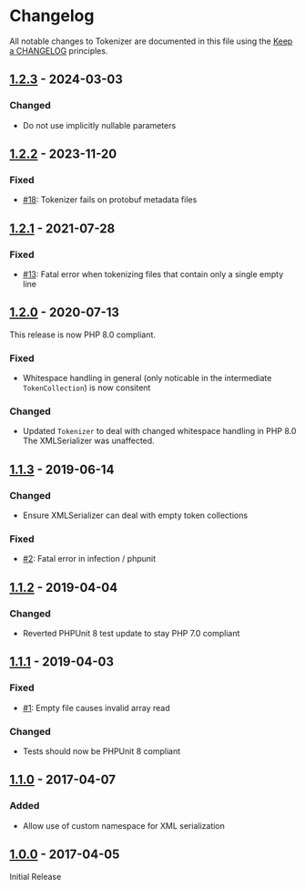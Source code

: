 # Changelog

All notable changes to Tokenizer are documented in this file using the [Keep a CHANGELOG](http://keepachangelog.com/)
principles.

## [1.2.3] - 2024-03-03

### Changed

* Do not use implicitly nullable parameters

## [1.2.2] - 2023-11-20

### Fixed

* [#18](https://github.com/theseer/tokenizer/issues/18): Tokenizer fails on protobuf metadata files

## [1.2.1] - 2021-07-28

### Fixed

* [#13](https://github.com/theseer/tokenizer/issues/13): Fatal error when tokenizing files that contain only a single
  empty line

## [1.2.0] - 2020-07-13

This release is now PHP 8.0 compliant.

### Fixed

* Whitespace handling in general (only noticable in the intermediate `TokenCollection`) is now consitent

### Changed

* Updated `Tokenizer` to deal with changed whitespace handling in PHP 8.0
  The XMLSerializer was unaffected.

## [1.1.3] - 2019-06-14

### Changed

* Ensure XMLSerializer can deal with empty token collections

### Fixed

* [#2](https://github.com/theseer/tokenizer/issues/2): Fatal error in infection / phpunit

## [1.1.2] - 2019-04-04

### Changed

* Reverted PHPUnit 8 test update to stay PHP 7.0 compliant

## [1.1.1] - 2019-04-03

### Fixed

* [#1](https://github.com/theseer/tokenizer/issues/1): Empty file causes invalid array read

### Changed

* Tests should now be PHPUnit 8 compliant

## [1.1.0] - 2017-04-07

### Added

* Allow use of custom namespace for XML serialization

## [1.0.0] - 2017-04-05

Initial Release

[1.2.3]: https://github.com/theseer/tokenizer/compare/1.2.2...1.2.3

[1.2.2]: https://github.com/theseer/tokenizer/compare/1.2.1...1.2.2

[1.2.1]: https://github.com/theseer/tokenizer/compare/1.2.0...1.2.1

[1.2.0]: https://github.com/theseer/tokenizer/compare/1.1.3...1.2.0

[1.1.3]: https://github.com/theseer/tokenizer/compare/1.1.2...1.1.3

[1.1.2]: https://github.com/theseer/tokenizer/compare/1.1.1...1.1.2

[1.1.1]: https://github.com/theseer/tokenizer/compare/1.1.0...1.1.1

[1.1.0]: https://github.com/theseer/tokenizer/compare/1.0.0...1.1.0

[1.0.0]: https://github.com/theseer/tokenizer/compare/b2493e57de80c1b7414219b28503fa5c6b4d0a98...1.0.0
